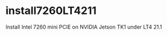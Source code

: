 install7260LT4211
=================

Install Intel 7260 mini PCIE on NVIDIA Jetson TK1 under LT4 21.1

